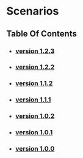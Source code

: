 # Scenarios

## Table Of Contents

- ### [version 1.2.3](https://schstp.github.io/Theater-Platform/scenarios/version_1_2_3/scenarios)
- ### [version 1.2.2](https://schstp.github.io/Theater-Platform/scenarios/version_1_2_2/scenarios)
- ### [version 1.1.2](https://schstp.github.io/Theater-Platform/scenarios/version_1_1_2/scenarios)
- ### [version 1.1.1](https://schstp.github.io/Theater-Platform/scenarios/version_1_1_1/scenarios)
- ### [version 1.0.2](https://schstp.github.io/Theater-Platform/scenarios/version_1_0_2/scenarios)
- ### [version 1.0.1](https://schstp.github.io/Theater-Platform/scenarios/version_1_0_1/scenarios)
- ### [version 1.0.0](https://schstp.github.io/Theater-Platform/scenarios/version_1_0_0/scenarios)
